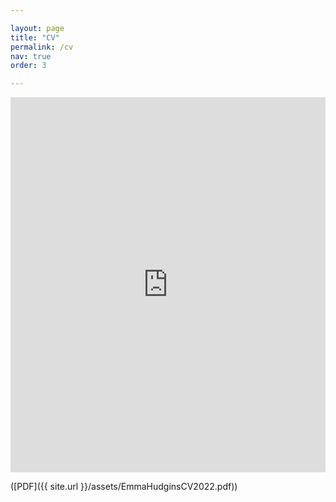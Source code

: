 ```yaml
---

layout: page
title: "CV"
permalink: /cv
nav: true
order: 3

---
```

<p  style=" margin: 12px auto 6px auto; font-family: Helvetica,Arial,Sans-serif; font-style: normal; font-variant: normal; font-weight: normal; font-size: 14px; line-height: normal; font-size-adjust: none; font-stretch: normal; -x-system-font: none; display: block;"> </p><iframe class="scribd_iframe_embed" title="EmmaHudginsCV" src="https://www.scribd.com/embeds/575318245/content?start_page=1&view_mode=scroll&access_key=key-KJVDvCaozpGpFYw90rwv" data-auto-height="false" data-aspect-ratio="0.723916532905297" scrolling="no" id="doc_57543" width="100%" height="600" frameborder="0"></iframe>

([PDF]({{ site.url  }}/assets/EmmaHudginsCV2022.pdf))